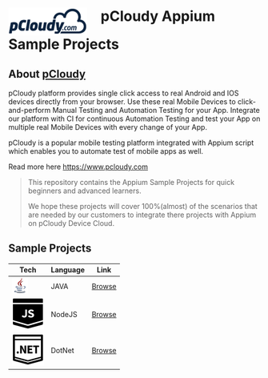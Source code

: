 <h1><img src="/images/pcloudy.png" align="top"> &nbsp;&nbsp; pCloudy Appium Sample Projects</h1>

## About [pCloudy](https://www.pcloudy.com)

pCloudy platform provides single click access to real Android and IOS devices directly from your browser. Use these real Mobile Devices to click-and-perform Manual Testing and Automation Testing for your App. Integrate our platform with CI for continuous Automation Testing and test your App on multiple real Mobile Devices with every change of your App.

pCloudy is a popular mobile testing platform integrated with Appium script which enables you to automate test of mobile apps as well.

Read more here https://www.pcloudy.com


> This repository contains the Appium Sample Projects
> for quick beginners and advanced learners.
> 
> We hope these projects will cover 100%(almost) of the
> scenarios that are needed by our customers to integrate
> there projects with Appium on pCloudy Device Cloud.




## Sample Projects

| Tech | Language | Link |
|------|----------|------|
| ![Java][java] | JAVA   | [Browse](/Java/) |
| ![NodeJS][nodejs] | NodeJS | [Browse](/NodeJS/) |
| ![DotNet][dotnet] | DotNet | [Browse](/DotNet/) |





[java]:/images/java.png "Java"
[nodejs]:/images/nodejs.png "NodeJs"
[dotnet]:/images/dotnet.png "DotNet"
